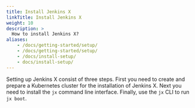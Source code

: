 ```yaml
---
title: Install Jenkins X
linkTitle: Install Jenkins X
weight: 10
description: >
  How to install Jenkins X?
aliases:
    - /docs/getting-started/setup/
    - /docs/getting-started/setup/
    - /docs/install-setup/
    - docs/install-setup/
---
```


Setting up Jenkins X consist of three steps.
First you need to create and prepare a Kubernetes cluster for the installation of Jenkins X.
Next you need to install the `jx` command line interface.
Finally, use the `jx` CLI to run `jx boot`.